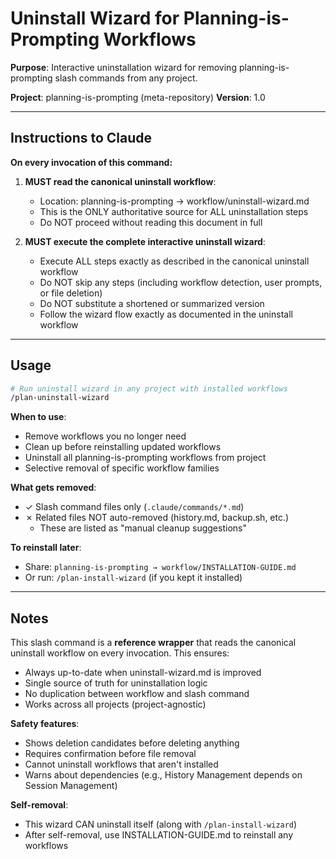 # Uninstall Wizard for Planning-is-Prompting Workflows

**Purpose**: Interactive uninstallation wizard for removing planning-is-prompting slash commands from any project.

**Project**: planning-is-prompting (meta-repository)
**Version**: 1.0

---

## Instructions to Claude

**On every invocation of this command:**

1. **MUST read the canonical uninstall workflow**:
   - Location: planning-is-prompting → workflow/uninstall-wizard.md
   - This is the ONLY authoritative source for ALL uninstallation steps
   - Do NOT proceed without reading this document in full

2. **MUST execute the complete interactive uninstall wizard**:
   - Execute ALL steps exactly as described in the canonical uninstall workflow
   - Do NOT skip any steps (including workflow detection, user prompts, or file deletion)
   - Do NOT substitute a shortened or summarized version
   - Follow the wizard flow exactly as documented in the uninstall workflow

---

## Usage

```bash
# Run uninstall wizard in any project with installed workflows
/plan-uninstall-wizard
```

**When to use**:
- Remove workflows you no longer need
- Clean up before reinstalling updated workflows
- Uninstall all planning-is-prompting workflows from project
- Selective removal of specific workflow families

**What gets removed**:
- ✓ Slash command files only (`.claude/commands/*.md`)
- ✗ Related files NOT auto-removed (history.md, backup.sh, etc.)
  - These are listed as "manual cleanup suggestions"

**To reinstall later**:
- Share: `planning-is-prompting → workflow/INSTALLATION-GUIDE.md`
- Or run: `/plan-install-wizard` (if you kept it installed)

---

## Notes

This slash command is a **reference wrapper** that reads the canonical uninstall workflow on every invocation. This ensures:
- Always up-to-date when uninstall-wizard.md is improved
- Single source of truth for uninstallation logic
- No duplication between workflow and slash command
- Works across all projects (project-agnostic)

**Safety features**:
- Shows deletion candidates before deleting anything
- Requires confirmation before file removal
- Cannot uninstall workflows that aren't installed
- Warns about dependencies (e.g., History Management depends on Session Management)

**Self-removal**:
- This wizard CAN uninstall itself (along with `/plan-install-wizard`)
- After self-removal, use INSTALLATION-GUIDE.md to reinstall any workflows
